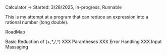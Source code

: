 Calculator -> Started: 3/28/2025, In-progress, Runnable 

This is my attempt at a program that can reduce an expression into a rational number (long double). 


RoadMap 


Basic Reduction of (+,*,/,^)
XXX Parantheses 
XXX Error Handling 
XXX Input Massaging 

